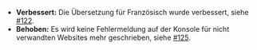 * **Verbessert:** Die Übersetzung für Französisch wurde verbessert, siehe [#122](https://github.com/rugk/mastodon-simplified-federation/pull/122).
* **Behoben:** Es wird keine Fehlermeldung auf der Konsole für nicht verwandten Websites mehr geschrieben, siehe [#125](https://github.com/rugk/mastodon-simplified-federation/pull/125).
